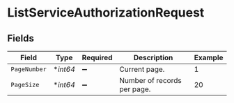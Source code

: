 # ListServiceAuthorizationRequest


## Fields

| Field                       | Type                        | Required                    | Description                 | Example                     |
| --------------------------- | --------------------------- | --------------------------- | --------------------------- | --------------------------- |
| `PageNumber`                | **int64*                    | :heavy_minus_sign:          | Current page.               | 1                           |
| `PageSize`                  | **int64*                    | :heavy_minus_sign:          | Number of records per page. | 20                          |